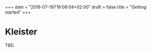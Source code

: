 +++
date = "2016-07-19T16:08:04+02:00"
draft = false
title = "Getting started"
+++

# Kleister

TBD

